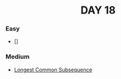 <h1 align="center"> 
DAY 18
</h1>

### Easy

- []

### Medium

- [Longest Common Subsequence](https://github.com/asthakri50/100_DAYS_OF_CODE/blob/main/Day18/1.java)
